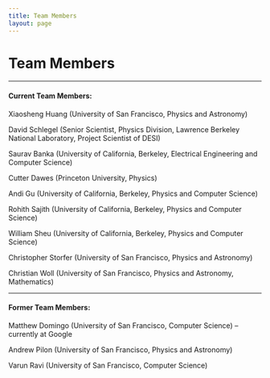 ```yaml
---
title: Team Members 
layout: page
---
```


# Team Members
---------------------------
#### Current Team Members: 

Xiaosheng Huang
(University of San Francisco, Physics and Astronomy)

David Schlegel
(Senior Scientist, Physics Division, Lawrence Berkeley National Laboratory, Project Scientist of DESI)


Saurav Banka
(University of California, Berkeley, Electrical Engineering and Computer Science)


Cutter Dawes
(Princeton University, Physics)


Andi Gu
(University of California, Berkeley, Physics and Computer Science)


Rohith Sajith
(University of California, Berkeley, Physics and Computer Science)


William Sheu
(University of California, Berkeley, Physics and Computer Science)


Christopher Storfer
(University of San Francisco, Physics and Astronomy)


Christian Woll
(University of San Francisco, Physics and Astronomy, Mathematics)


------------------------------
#### Former Team Members:

Matthew Domingo 
(University of San Francisco, Computer Science) –currently at Google


Andrew Pilon 
(University of San Francisco, Physics and Astronomy)


Varun Ravi 
(University of San Francisco, Computer Science)

